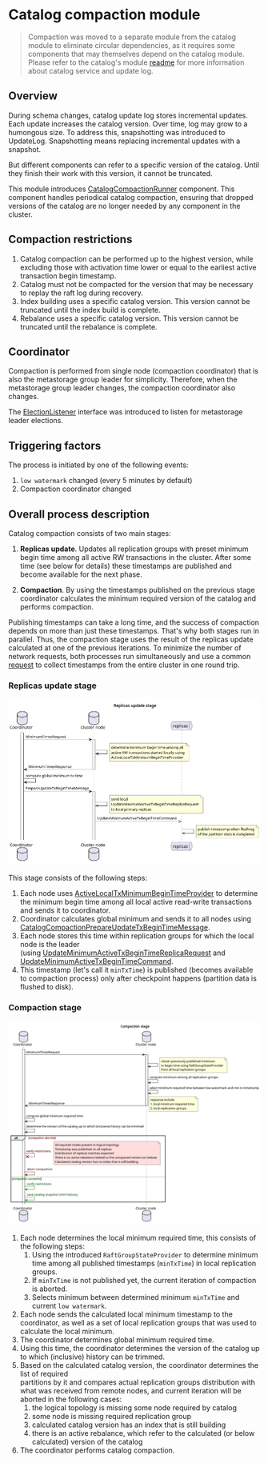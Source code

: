 # Catalog compaction module

> Compaction was moved to a separate module from the catalog module to eliminate circular
dependencies, as it requires some components that may themselves depend on the catalog
module. Please refer to the catalog's module [readme](../catalog/README.md) for more
information about catalog service and update log.

## Overview

During schema changes, catalog update log stores incremental updates. Each update
increases the catalog version. Over time, log may grow to a humongous  size. To 
address this, snapshotting was introduced to UpdateLog. Snapshotting means replacing 
incremental updates with a snapshot.

But different components can refer to a specific version of the catalog. Until they 
finish their work with this version, it cannot be truncated.

This module introduces [CatalogCompactionRunner](src/main/java/org/apache/ignite/internal/catalog/compaction/CatalogCompactionRunner.java)
component. This component handles periodical catalog compaction, ensuring that dropped  versions
of the catalog are no longer needed by any component in the cluster.

## Compaction restrictions

1. Catalog compaction can be performed up to the highest version, while excluding those with activation time
   lower or equal to the earliest active transaction begin timestamp.
2. Catalog must not be compacted for the version that may be necessary to replay the raft log during recovery.
3. Index building uses a specific catalog version. This version cannot be truncated until
   the index build is complete.
4. Rebalance uses a specific catalog version. This version cannot be truncated until the rebalance
   is complete.

## Coordinator

Compaction is performed from single node (compaction coordinator) that is also the
metastorage group leader for simplicity. Therefore, when the metastorage group leader
changes, the compaction coordinator also changes.

The [ElectionListener](../metastorage/src/main/java/org/apache/ignite/internal/metastorage/impl/ElectionListener.java)
interface was introduced to listen for metastorage leader elections.

## Triggering factors

The process is initiated by one of the following events:

1. `low watermark` changed (every 5 minutes by default)
2. Compaction coordinator changed

## Overall process description

Catalog compaction consists of two main stages:

1. **Replicas update**. Updates all replication groups with preset minimum begin
   time among all active RW transactions in the cluster. After some time (see below for details)
   these timestamps are published and become available for the next phase.

2. **Compaction**. By using the timestamps published on the previous stage coordinator calculates
   the minimum required version of the catalog and performs compaction.

Publishing timestamps can take a long time, and the success of compaction depends on more
than just these timestamps. That's why both stages run in parallel. Thus, the compaction
stage uses the result of the replicas update calculated at one of the previous iterations.
To minimize the number of network requests, both processes run simultaneously and use a common
[request](src/main/java/org/apache/ignite/internal/catalog/compaction/message/CatalogCompactionMinimumTimesRequest.java)
to collect timestamps from the entire cluster in one round trip.

### Replicas update stage

![Replicas update](tech-notes/replicas-update.png)

This stage consists of the following steps:

1. Each node uses [ActiveLocalTxMinimumBeginTimeProvider](../transactions/src/main/java/org/apache/ignite/internal/tx/ActiveLocalTxMinimumBeginTimeProvider.java)
   to determine the minimum begin time among all local active read-write transactions and sends it to coordinator.
2. Coordinator calculates global minimum and sends it to all nodes using [CatalogCompactionPrepareUpdateTxBeginTimeMessage](src/main/java/org/apache/ignite/internal/catalog/compaction/message/CatalogCompactionPrepareUpdateTxBeginTimeMessage.java).
3. Each node stores this time within replication groups for which the local node is the leader  
   (using [UpdateMinimumActiveTxBeginTimeReplicaRequest](../partition-replicator/src/main/java/org/apache/ignite/internal/partition/replicator/network/replication/UpdateMinimumActiveTxBeginTimeReplicaRequest.java)
   and [UpdateMinimumActiveTxBeginTimeCommand](../partition-replicator/src/main/java/org/apache/ignite/internal/partition/replicator/network/command/UpdateMinimumActiveTxBeginTimeCommand.java). 
4. This timestamp (let's call it `minTxTime`) is published (becomes available to compaction process) only
   after checkpoint happens (partition data is flushed to disk).

### Compaction stage

![Replicas update](tech-notes/compaction.png)

1. Each node determines the local minimum required time, this consists of the following steps:
   1. Using the introduced `RaftGroupStateProvider` to determine minimum time among all published
      timestamps (`minTxTime`) in local replication groups.
   2. If `minTxTime` is not published yet, the current iteration of compaction is aborted.
   3. Selects minimum between determined minimum `minTxTime` and current `low watermark`.
2. Each node sends the calculated local minimum timestamp to the coordinator,
   as well as a set of local replication groups that was used to calculate the local minimum.
3. The coordinator determines global minimum required time.
4. Using this time, the coordinator determines the version of the catalog up to which (inclusive)
   history can be trimmed.
5. Based on the calculated catalog version, the coordinator determines the list of required  
   partitions by it and compares actual replication groups distribution with what was received
   from remote nodes, and current iteration will be aborted in the following cases:
   1. the logical topology is missing some node required by catalog
   2. some node is missing required replication group
   3. calculated catalog version has an index that is still building
   4. there is an active rebalance, which refer to the calculated (or below calculated) version of the catalog
6. The coordinator performs catalog compaction.
